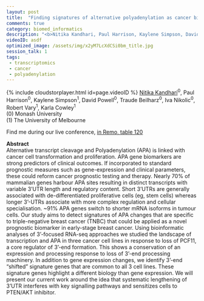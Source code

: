 ```yaml
---
layout: post
title:  "Finding signatures of alternative polyadenylation as cancer biomarkers"
comments: true
category: biomed_informatics
description: "<b>Nitika Kandhari, Paul Harrison, Kaylene Simpson, David Powell, Traude Beilharz, Iva Nikolic, Robert Vary, Karla Cowley</b><br/>Alternative transcript cleavage and Polyadenylatio..."
videoID: asdf
optimized_image: /assets/img/x2yM7LcXdCSi0bm_title.jpg
session_talk: 1
tags:
 - transcriptomics
 - cancer
 - polyadenylation
---
```

{% include cloudstorplayer.html id=page.videoID %}
<u>Nitika Kandhari</u><sup>0</sup>, Paul Harrison<sup>0</sup>, Kaylene Simpson<sup>1</sup>, David Powell<sup>0</sup>, Traude Beilharz<sup>0</sup>, Iva Nikolic<sup>0</sup>, Robert Vary<sup>1</sup>, Karla Cowley<sup>1</sup><br/>
\(0\) Monash University<br/>
\(1\) The University of Melbourne

Find me during our live conference, [in Remo, table 120](https://remo.co)

<b>Abstract</b><br/>
Alternative transcript cleavage and Polyadenylation \(APA\) is linked with cancer cell transformation and proliferation. APA gene biomarkers are strong predictors of clinical outcomes. If incorporated to standard prognostic measures such as gene-expression and clinical parameters, these could reform cancer prognostic testing and therapy. Nearly 70% of mammalian genes harbour APA sites resulting in distinct transcripts with variable 3’UTR length and regulatory content. Short 3’UTRs are generally associated with de-differentiated proliferative cells \(eg, stem cells\) whereas longer 3’-UTRs associate with more complex regulation and cellular specialisation. ~91% APA genes switch to shorter mRNA isoforms in tumour cells. Our study aims to detect signatures of APA changes that are specific to triple-negative breast cancer \(TNBC\) that could be applied as a novel prognostic biomarker in early-stage breast cancer. Using bioinformatic analyses of 3’-focused RNA-seq approaches we studied the landscape of transcription and APA in three cancer cell lines in response to loss of PCF11, a core regulator of 3’-end formation. This shows a conservation of an expression and processing response to loss of 3’-end processing machinery. In addition to gene expression changes, we identify 3’-end “shifted” signature genes that are common to all 3 cell lines. These signature genes highlight a different biology than gene expression. We will present our current work around the idea that systematic lengthening of 3’UTR interferes with key signalling pathways and sensitizes cells to PTEN/AKT inhibitor.
